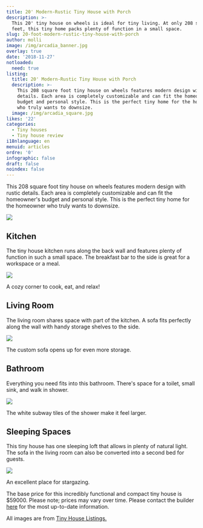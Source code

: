 ```yaml
---
title: 20' Modern-Rustic Tiny House with Porch
description: >-
  This 20' tiny house on wheels is ideal for tiny living. At only 208 square
  feet, this tiny home packs plenty of function in a small space. 
slug: 20-foot-modern-rustic-tiny-house-with-porch
author: molli
image: /img/arcadia_banner.jpg
overlay: true
date: '2018-11-27'
notloaded:
  need: true
listing:
  title: 20' Modern-Rustic Tiny House with Porch
  description: >-
    This 208 square foot tiny house on wheels features modern design with rustic
    details. Each area is completely customizable and can fit the homeowner's
    budget and personal style. This is the perfect tiny home for the homeowner
    who truly wants to downsize.
  image: /img/arcadia_square.jpg
likes: '22'
categories:
  - Tiny houses
  - Tiny house review
i18nlanguage: en
menuid: articles
ordre: '0'
infographic: false
draft: false
noindex: false
---
```

This 208 square foot tiny house on wheels features modern design with rustic details. Each area is completely customizable and can fit the homeowner's budget and personal style. This is the perfect tiny home for the homeowner who truly wants to downsize.

![](/img/arcadia_1.jpeg)

## Kitchen

The tiny house kitchen runs along the back wall and features plenty of function in such a small space. The breakfast bar to the side is great for a workspace or a meal.

![](/img/acradia_2.jpeg)

<span class="figcaption">A cozy corner to cook, eat, and relax!</span>

## Living Room

The living room shares space with part of the kitchen. A sofa fits perfectly along the wall with handy storage shelves to the side.

![](/img/arcadia_4.jpeg)

<span class="figcaption">The custom sofa opens up for even more storage.</span>

## Bathroom

Everything you need fits into this bathroom. There's space for a toilet, small sink, and walk in shower. 

![](/img/arcadia_5.jpeg)

<span class="figcaption">The white subway tiles  of the shower make it feel larger.</span>

## Sleeping Spaces

This tiny house has one sleeping loft that allows in plenty of natural light. The sofa in the living room can also be converted into a second bed for guests.

![](/img/arcadia_6.jpeg)

<span class="figcaption">An excellent place for stargazing.</span>

The base price for this incredibly functional and compact tiny house is $59000. Please note; prices may vary over time. Please contact the builder [here](https://bbtinyhouses.com/contact/) for the most up-to-date information.

All images are from [Tiny House Listings.](https://tinyhouselistings.com/listings/north-adams-ma-12-the-arcadia-by-bb-micro-manufacturing)
